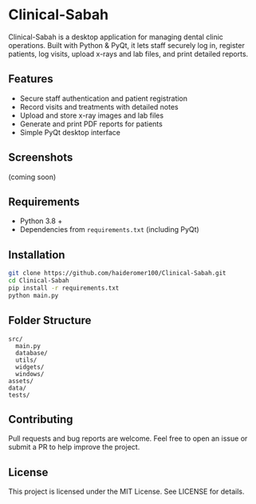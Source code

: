 # Clinical-Sabah

Clinical-Sabah is a desktop application for managing dental clinic operations. Built with Python & PyQt, it lets staff securely log in, register patients, log visits, upload x-rays and lab files, and print detailed reports.

## Features
- Secure staff authentication and patient registration
- Record visits and treatments with detailed notes
- Upload and store x-ray images and lab files
- Generate and print PDF reports for patients
- Simple PyQt desktop interface

## Screenshots
(coming soon)

## Requirements
- Python 3.8 +
- Dependencies from `requirements.txt` (including PyQt)

## Installation
```bash
git clone https://github.com/haideromer100/Clinical-Sabah.git
cd Clinical-Sabah
pip install -r requirements.txt
python main.py
```

## Folder Structure
```
src/
  main.py
  database/
  utils/
  widgets/
  windows/
assets/
data/
tests/
```

## Contributing
Pull requests and bug reports are welcome. Feel free to open an issue or submit a PR to help improve the project.

## License
This project is licensed under the MIT License. See LICENSE for details.
